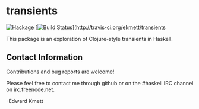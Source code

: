 transients
==========

[![Hackage](https://img.shields.io/hackage/v/transients.svg)](https://hackage.haskell.org/package/transients) [![Build Status](https://secure.travis-ci.org/ekmett/transients.png?branch=master)](http://travis-ci.org/ekmett/transients

This package is an exploration of Clojure-style transients in Haskell.

Contact Information
-------------------

Contributions and bug reports are welcome!

Please feel free to contact me through github or on the #haskell IRC channel on irc.freenode.net.

-Edward Kmett
